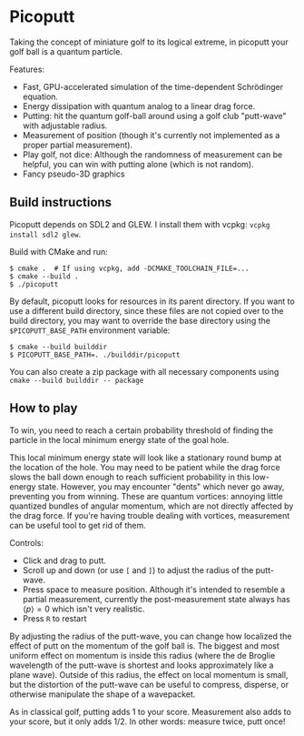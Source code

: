 # Picoputt
Taking the concept of miniature golf to its logical extreme, in picoputt your golf ball is a quantum particle.

Features:
* Fast, GPU-accelerated simulation of the time-dependent Schrödinger equation.
* Energy dissipation with quantum analog to a linear drag force.
* Putting: hit the quantum golf-ball around using a golf club "putt-wave" with adjustable radius.
* Measurement of position (though it's currently not implemented as a proper partial measurement).
* Play golf, not dice: Although the randomness of measurement can be helpful, you can win with putting alone (which is not random).
* Fancy pseudo-3D graphics


## Build instructions
Picoputt depends on SDL2 and GLEW.  I install them with vcpkg: `vcpkg install sdl2 glew`.

Build with CMake and run:
```shell
$ cmake .  # If using vcpkg, add -DCMAKE_TOOLCHAIN_FILE=...
$ cmake --build .
$ ./picoputt
```

By default, picoputt looks for resources in its parent directory.  If you want to use a different build directory, since
these files are not copied over to the build directory, you may want to override the base directory using the
`$PICOPUTT_BASE_PATH` environment variable:
```shell
$ cmake --build builddir
$ PICOPUTT_BASE_PATH=. ./builddir/picoputt
```

You can also create a zip package with all necessary components using
`cmake --build builddir -- package`


## How to play
To win, you need to reach a certain probability threshold of finding the
particle in the local minimum energy state of the goal hole.

This local minimum energy state will look like a stationary round bump
at the location of the hole.  You may need to be patient while the drag
force slows the ball down enough to reach sufficient probability in this
low-energy state.  However, you may encounter "dents" which never go
away, preventing you from winning.  These are quantum vortices: annoying
little quantized bundles of angular momentum, which are not directly
affected by the drag force.  If you're having trouble dealing with
vortices, measurement can be useful tool to get rid of them.

Controls:
* Click and drag to putt.
* Scroll up and down (or use `[` and `]`) to adjust the radius of the putt-wave.
* Press space to measure position.  Although it's intended to resemble a partial measurement, currently the
  post-measurement state always has $\langle{}p\rangle = 0$ which isn't very realistic.
* Press `R` to restart

By adjusting the radius of the putt-wave, you can change how localized the effect of putt on the momentum of the golf
ball is.  The biggest and most uniform effect on momentum is inside this radius (where the de Broglie wavelength of the
putt-wave is shortest and looks approximately like a plane wave).  Outside of this radius, the effect on local momentum
is small, but the distortion of the putt-wave can be useful to compress, disperse, or otherwise manipulate the shape of
a wavepacket. 

As in classical golf, putting adds 1 to your score.  Measurement also adds to your score, but it only adds 1/2.
In other words: measure twice, putt once!
